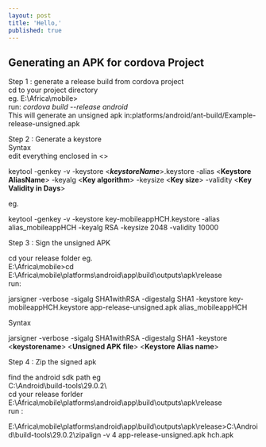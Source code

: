 ```yaml
---
layout: post
title: 'Hello,'
published: true
---
```


## Generating an APK for cordova Project
   Step 1 : generate a release build from cordova project  
   cd to your project directory  
   eg. E:\Africa\mobile>  
   run: _cordova build --release android_  
   This will generate an unsigned apk in:platforms/android/ant-build/Example-release-unsigned.apk
   
   Step 2 : Generate a keystore   
   Syntax    
   edit everything enclosed in <>  
   
   keytool -genkey -v -keystore <**_keystoreName_**>.keystore -alias <**Keystore AliasName**> -keyalg <**Key algorithm**> -keysize     <**Key size**> -validity <**Key Validity in Days**>   
   
  eg.  

  keytool -genkey -v -keystore key-mobileappHCH.keystore -alias alias_mobileappHCH -keyalg RSA -keysize 2048 
  -validity 10000
  
  Step 3 : Sign the unsigned APK  
  
  cd your release folder eg.  
  E:\Africa\mobile>cd E:\Africa\mobile\platforms\android\app\build\outputs\apk\release  
  run:  
  
  jarsigner -verbose -sigalg SHA1withRSA -digestalg SHA1 -keystore key-mobileappHCH.keystore app-release-unsigned.apk alias_mobileappHCH 
  
  Syntax  
  
  jarsigner -verbose -sigalg SHA1withRSA -digestalg SHA1 -keystore <**keystorename**> <**Unsigned APK file**> <**Keystore Alias name**>  
  
  Step 4 : Zip the signed apk 
  
  find the android sdk path eg  
  C:\Android\build-tools\29.0.2\  
  cd your release forlder  
  E:\Africa\mobile\platforms\android\app\build\outputs\apk\release  
  run :  
  
  E:\Africa\mobile\platforms\android\app\build\outputs\apk\release>C:\Android\build-tools\29.0.2\zipalign -v 4 app-release-unsigned.apk hch.apk


  
   

